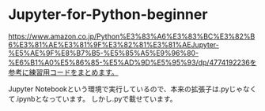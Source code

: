 # Jupyter-for-Python-beginner
https://www.amazon.co.jp/Python%E3%83%A6%E3%83%BC%E3%82%B6%E3%81%AE%E3%81%9F%E3%82%81%E3%81%AEJupyter-%E5%AE%9F%E8%B7%B5-%E5%85%A5%E9%96%80-%E6%B1%A0%E5%86%85-%E5%AD%9D%E5%95%93/dp/4774192236を参考に練習用コードをまとめます。

Jupyter Notebookという環境で実行しているので、本来の拡張子は.pyじゃなくて.ipynbとなっています。
しかし.pyで載せています。
